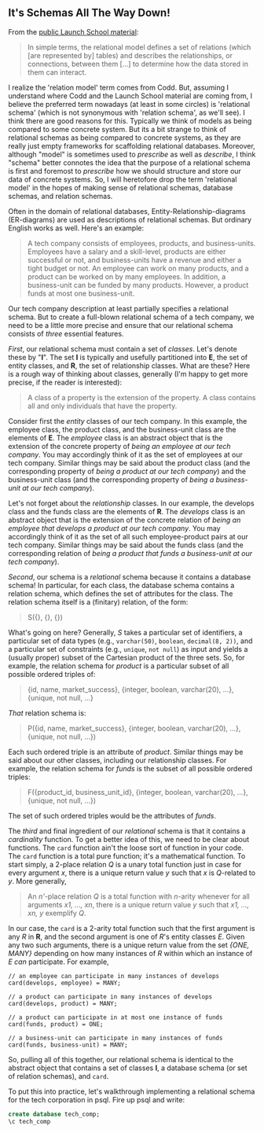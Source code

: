 ## It's Schemas All The Way Down!

From the [public Launch School material](https://launchschool.com/books/sql/read/introduction):

> In simple terms, the relational model defines a set of relations (which [are represented by] tables) and describes the relationships, or connections, between them [...] to determine how the data stored in them can interact.

I realize the 'relation model' term comes from Codd. But, assuming I understand where Codd and the Launch School material are coming from, I believe the preferred term nowadays (at least in some circles) is 'relational schema' (which is not synonymous with 'relation schema', as we'll see). I think there are good reasons for this. Typically we think of models as being compared to some concrete system. But its a bit strange to think of relational schemas as being compared to concrete systems, as they are really just empty frameworks for scaffolding relational databases. Moreover, although "model" is sometimes used to _prescribe_ as well as _describe_, I think "schema" better connotes the idea that the purpose of a relational schema is first and foremost to _prescribe_ how we should structure and store our data of concrete systems. So, I will heretofore drop the term 'relational model' in the hopes of making sense of relational schemas, database schemas, and relation schemas.

Often in the domain of relational databases, Entity-Relationship-diagrams (ER-diagrams) are used as descriptions of relational schemas. But ordinary English works as well. Here's an example:

> A tech company consists of employees, products, and business-units. Employees have a salary and a skill-level, products are either successful or not, and business-units have a revenue and either a tight budget or not. An employee can work on many products, and a product can be worked on by many employees. In addition, a business-unit can be funded by many products. However, a product funds at most one business-unit.

Our tech company description at least partially specifies a relational schema. But to create a full-blown relational schema of a tech company, we need to be a little more precise and ensure that our relational schema consists of _three_ essential features.

_First_, our relational schema must contain a set of _classes_. Let's denote these by "**I**". The set **I** is typically and usefully partitioned into **E**, the set of entity classes, and **R**, the set of relationship classes. What are these? Here is a rough way of thinking about classes, generally (I'm happy to get more precise, if the reader is interested):

> A class of a property is the extension of the property. A class contains all and only individuals that have the property.

Consider first the _entity_ classes of our tech company. In this example, the employee class, the product class, and the business-unit class are the elements of **E**. The _employee_ class is an abstract object that is the extension of the concrete property of _being an employee at our tech company_. You may accordingly think of it as the set of employees at our tech company. Similar things may be said about the product class (and the corresponding property of _being a product at our tech company_) and the business-unit class (and the corresponding property of _being a business-unit at our tech company_).

Let's not forget about the _relationship_ classes. In our example, the develops class and the funds class are the elements of **R**. The _develops_ class is an abstract object that is the extension of the concrete relation of _being an employee that develops a product at our tech company_. You may accordingly think of it as the set of all such employee-product pairs at our tech company. Similar things may be said about the funds class (and the corresponding relation of _being a product that funds a business-unit at our tech company_).

_Second_, our schema is a _relational_ schema because it contains a database schema! In particular, for each class, the database schema contains a relation schema, which defines the set of attributes for the class. The relation schema itself is a (finitary) relation, of the form:

> S({<set of identifiers>}, {<set of data types>}, {<set of constraints>})

What's going on here? Generally, _S_ takes a particular set of identifiers, a particular set of data types (e.g., `varchar(50)`, `boolean`, `decimal(8, 2))`, and a particular set of constraints (e.g., `unique`, `not null`) as input and yields a (usually proper) subset of the Cartesian product of the three sets. So, for example, the relation schema for _product_ is a particular subset of all possible ordered triples of:

> {id, name, market_success}, {integer, boolean, varchar(20), ...}, {unique, not null, ...}

_That_ relation schema is:

> P({id, name, market_success}, {integer, boolean, varchar(20), ...}, {unique, not null, ...})

Each such ordered triple is an attribute of _product_. Similar things may be said about our other classes, including our relationship classes. For example, the relation schema for _funds_ is the subset of all possible ordered triples:

> F({product_id, business_unit_id}, {integer, boolean, varchar(20), ...}, {unique, not null, ...})

The set of such ordered triples would be the attributes of _funds_.

The _third_ and final ingredient of our _relational_ schema is that it contains a _cardinality_ function. To get a better idea of this, we need to be clear about functions. The `card` function ain't the loose sort of function in your code. The `card` function is a total pure function; it's a mathematical function. To start simply, a 2-place relation _Q_ is a unary total function just in case for every argument _x_, there is a unique return value _y_ such that _x_ is _Q_-related to _y_. More generally,

> An _n'_-place relation _Q_ is a total function with _n_-arity whenever for all arguments _x1, ..., xn_, there is a unique return value _y_ such that _x1, ..., xn, y_ exemplify _Q_.

In our case, the `card` is a 2-arity total function such that the first argument is any _R_ in **R**, and the second argument is one of _R_'s entity classes _E_. Given any two such arguments, there is a unique return value from the set _{ONE, MANY}_ depending on how many instances of _R_ within which an instance of _E_ _can_ participate. For example,

```text
// an employee can participate in many instances of develops
card(develops, employee) = MANY;

// a product can participate in many instances of develops
card(develops, product) = MANY;

// a product can participate in at most one instance of funds
card(funds, product) = ONE;

// a business-unit can participate in many instances of funds
card(funds, business-unit) = MANY;
```

So, pulling all of this together, our relational schema is identical to the abstract object that contains a set of classes **I**, a database schema (or set of relation schemas), and `card`.

To put this into practice, let's walkthrough implementing a relational schema for the tech corporation in psql. Fire up psql and write:

```sql
create database tech_comp;
\c tech_comp
```

